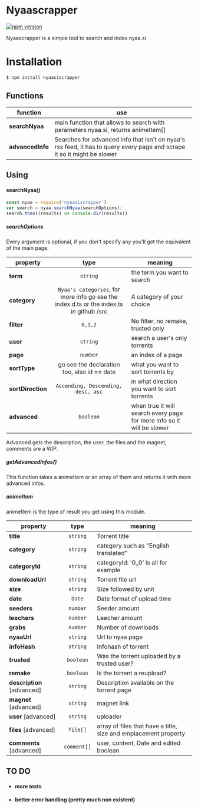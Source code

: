 # Nyaascrapper

[![npm version](https://badge.fury.io/js/nyaasiscrapper.svg)](https://www.npmjs.com/package/nyaasiscrapper)

Nyaascrapper is a simple tool to search and index nyaa.si

# Installation


```sh
$ npm install nyaasiscrapper
```

## Functions

| function | use |
| ------ | ------ |
| **searchNyaa** | main function that allows to search with parameters nyaa.si, returns animeItem[] |
| **advancedInfo** | Searches for advanced info that isn't on nyaa's rss feed, it has to query every page and scrape it so it might be slower |


## Using

#### searchNyaa()

```javascript
const nyaa = require('nyaasiscrapper')
var search = nyaa.searchNyaa(searchOptions);
search.then((results) => console.dir(results))
```

##### searchOptions

Every argument is optional, if you don't specify any you'll get the equivalent of the main page.

| property | type | meaning |
| ------ | :------: | ------ |
| **term** | `string` | the term you want to search
| **category** | `Nyaa's categories`, for more info go see the index.d.ts or the index.ts in github /src | A category of your choice
| **filter** | `0,1,2` | No filter, no remake, trusted only
| **user** | `string` | search a user's only torrents
| **page** | `number` | an index of a page
| **sortType** | go see the declaration too, also id == date | what you want to sort torrents by
| **sortDirection** | `Ascending, Descending, desc, asc` | in what direction you want to sort torrents
| **advanced** | `boolean` | when true it will search every page for more info so it will be slower

Advanced gets the description, the user, the files and the magnet, comments are a WIP.

##### getAdvancedInfos()

This function takes a animeItem or an array of them and returns it with more advanced infos.

##### animeItem
animeItem is the type of result you get using this module.

| property | type | meaning 
| ------ | :------: | ------ |
| **title** | `string` | Torrent title
| **category** | `string` | category such as "English translated"
| **categoryId** | `string` | categoryId: '0_0' is all for example
| **downloadUrl** | `string` | Torrent file url
| **size** | `string` | Size followed by unit
| **date** | `Date` | Date format of upload time
| **seeders** | `number` | Seeder amount
| **leechers** | `number` | Leecher amount
| **grabs** | `number` | Number of downloads
| **nyaaUrl** | `string` | Url to nyaa page
| **infoHash** | `string` | Infohash of torrent
| **trusted** | `boolean` | Was the torrent uploaded by a trusted user?
| **remake** | `boolean` | Is the torrent a reupload?
| **description** [advanced] | `string` | Description available on the torrent page
| **magnet** [advanced] | `string` | magnet link
| **user** [advanced] | `string` | uploader
| **files** [advanced] | `file[]` | array of files that have a title, size and emplacement property
| **comments** [advanced] | `comment[]` | user, content, Date and edited boolean

## TO DO

* #### more tests
* #### better error handling (pretty much non existent)
